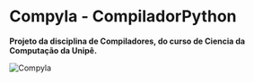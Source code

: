 # Compyla - CompiladorPython

**Projeto da disciplina de Compiladores, do curso de Ciencia da Computação da Unipê.**

![Compyla](https://openclipart.org/detail/248484/python-language-logo)
